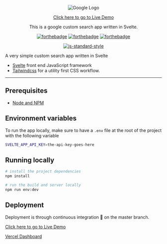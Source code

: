 <div align="center">

![Google Logo](https://avatars0.githubusercontent.com/u/1342004?v=3&s=96)

[Click here to go to Live Demo](https://google-custom-search.vercel.app/)

</div>

<p align="center" color="#6a737d">
  This is a google custom search app written in Svelte.
</p>

<div align="center">

[![forthebadge](http://forthebadge.com/images/badges/built-with-love.svg)](http://forthebadge.com) [![forthebadge](http://forthebadge.com/images/badges/uses-js.svg)](http://forthebadge.com) [![forthebadge](http://forthebadge.com/images/badges/makes-people-smile.svg)](http://forthebadge.com)
</div>

<div align="center">

[![js-standard-style](https://cdn.rawgit.com/feross/standard/master/badge.svg)](https://github.com/feross/standard)

</div>

A very simple custom search app written in Svelte

- [Svelte](https://svelte.dev/) front end JavaScript framework
- [Tailwindcss](https://tailwindcss.com) for a utility first CSS workflow.

---

## Prerequisites

- [Node and NPM](https://nodejs.org/)


## Environment variables

To run the app locally, make sure to have a `.env` file at the root of the project with the following variable

```bash
SVELTE_APP_API_KEY=the-api-key-goes-here
```

## Running locally

```bash
# install the project dependencies
npm install

# run the build and server locally
npm run env:dev

```

## Deployment

Deployment is through continuous integration 🚀 on the master branch.  

[Click here to go to Live Demo](https://google-custom-search.vercel.app/)

[Vercel Dashboard](https://vercel.com/dashboard)
